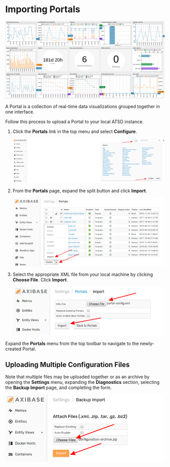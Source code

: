 # Importing Portals

![](./images/portal.png)

A Portal is a collection of real-time data visualizations grouped together in one interface.

Follow this process to upload a Portal to your local ATSD instance.

1. Click the **Portals** link in the top menu and select **Configure**.

    ![](./images/portal-config.png)

2. From the **Portals** page, expand the split button and click **Import**.

    ![](./images/import-portal.png)

3. Select the appropriate XML file from your local machine by clicking **Choose File**. Click **Import**.

    ![](./images/portal-import-page.png)

Expand the **Portals** menu from the top toolbar to navigate to the newly-created Portal.

## Uploading Multiple Configuration Files

Note that multiple files may be uploaded together or as an archive by opening the **Settings** menu, expanding the **Diagnostics** section, selecting the **Backup Import** page, and completing the form.

![](./images/backup-import.png)
